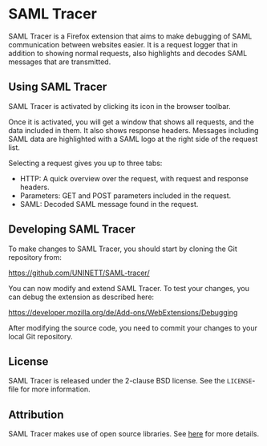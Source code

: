 SAML Tracer
===========

SAML Tracer is a Firefox extension that aims to make debugging of
SAML communication between websites easier. It is a request logger that
in addition to showing normal requests, also highlights and decodes
SAML messages that are transmitted.


Using SAML Tracer
-----------------

SAML Tracer is activated by clicking its icon in the browser toolbar.

Once it is activated, you will get a window that shows all requests,
and the data included in them. It also shows response headers.
Messages including SAML data are highlighted with a SAML logo at the
right side of the request list.

Selecting a request gives you up to three tabs:

* HTTP: A quick overview over the request, with request and response
  headers.
* Parameters: GET and POST parameters included in the request.
* SAML: Decoded SAML message found in the request.


Developing SAML Tracer
----------------------

To make changes to SAML Tracer, you should start by cloning the Git
repository from:

  https://github.com/UNINETT/SAML-tracer/

You can now modify and extend SAML Tracer. To test your changes, you 
can debug the extension as described here:

  https://developer.mozilla.org/de/Add-ons/WebExtensions/Debugging

After modifying the source code, you need to commit your changes to
your local Git repository.


License
-------

SAML Tracer is released under the 2-clause BSD license. See the
`LICENSE`-file for more information.


Attribution
-----------

SAML Tracer makes use of open source libraries.
See [here](attribution.md) for more details.